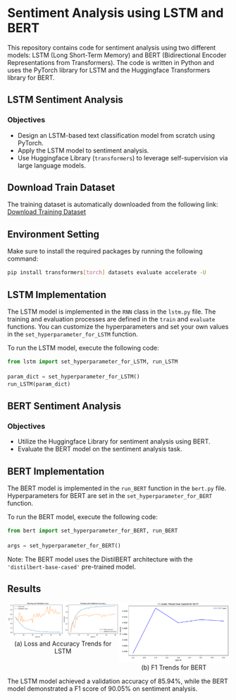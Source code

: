 # Sentiment Analysis using LSTM and BERT

This repository contains code for sentiment analysis using two different models: LSTM (Long Short-Term Memory) and BERT (Bidirectional Encoder Representations from Transformers). The code is written in Python and uses the PyTorch library for LSTM and the Huggingface Transformers library for BERT.

## LSTM Sentiment Analysis

### Objectives
- Design an LSTM-based text classification model from scratch using PyTorch.
- Apply the LSTM model to sentiment analysis.
- Use Huggingface Library (`transformers`) to leverage self-supervision via large language models.

## Download Train Dataset

The training dataset is automatically downloaded from the following link:
[Download Training Dataset](https://raw.githubusercontent.com/dongkwan-kim/small_dataset/master/review_10k.csv)

## Environment Setting

Make sure to install the required packages by running the following command:
```bash
pip install transformers[torch] datasets evaluate accelerate -U
```

## LSTM Implementation

The LSTM model is implemented in the `RNN` class in the `lstm.py` file. The training and evaluation processes are defined in the `train` and `evaluate` functions. You can customize the hyperparameters and set your own values in the `set_hyperparameter_for_LSTM` function.

To run the LSTM model, execute the following code:
```python
from lstm import set_hyperparameter_for_LSTM, run_LSTM

param_dict = set_hyperparameter_for_LSTM()
run_LSTM(param_dict)
```

## BERT Sentiment Analysis

### Objectives
- Utilize the Huggingface Library for sentiment analysis using BERT.
- Evaluate the BERT model on the sentiment analysis task.

## BERT Implementation

The BERT model is implemented in the `run_BERT` function in the `bert.py` file. Hyperparameters for BERT are set in the `set_hyperparameter_for_BERT` function.

To run the BERT model, execute the following code:
```python
from bert import set_hyperparameter_for_BERT, run_BERT

args = set_hyperparameter_for_BERT()

```

Note: The BERT model uses the DistilBERT architecture with the `'distilbert-base-cased'` pre-trained model.

## Results
<div style="display:flex;">
    <div style="width:100%; text-align:center;">
        <img src="images/LSTM.png" alt="Loss Trends for LSTM">
        <p style="margin: 0 auto;" align="center">(a) Loss and Accuracy Trends for LSTM</p>
    </div>
    <div style="width:100%; text-align:center;">
        <img src="images/F1.png" alt="F1 Trends for BERT">
        <p style="margin: 0 auto;" align="center">(b) F1 Trends for BERT</p>
    </div>
</div>

The LSTM model achieved a validation accuracy of 85.94%, while the BERT model demonstrated a F1 score of 90.05% on sentiment analysis.

